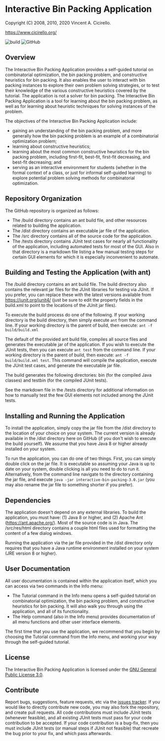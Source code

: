 # Interactive Bin Packing Application

Copyright (C) 2008, 2010, 2020 Vincent A. Cicirello.

https://www.cicirello.org/

![build](https://github.com/cicirello/InteractiveBinPacking/workflows/build/badge.svg)
![GitHub](https://img.shields.io/github/license/cicirello/InteractiveBinPacking)

## Overview

The Interactive Bin Packing Application provides a self-guided tutorial on combinatorial optimization, the bin packing problem, and constructive heuristics for bin packing. It also enables the user to interact with bin packing instances to explore their own problem solving strategies, or to test their knowledge of the various constructive heuristics covered by the tutorial. The application is not a solver for bin packing. The Interactive Bin Packing Application is a tool for learning about the bin packing problem, as well as for learning about heuristic techniques for solving instances of the problem. 

The objectives of the Interactive Bin Packing Application include:

* gaining an understanding of the bin packing problem, and more generally how
the bin packing problem is an example of a combinatorial optimization
problem;
* learning about constructive heuristics;
* learning about the most common constructive heuristics for the bin
packing problem, including first-fit, best-fit, first-fit decreasing, and
best-fit decreasing; and
* serving as an interactive environment for students (whether in the formal 
context of a class, or just for informal self-guided learning) to explore
potential problem solving methods for combinatorial optimization.

## Repository Organization

The GitHub repository is organized as follows:

* The /build directory contains an ant build file, and other resources related to building the application.
* The /dist directory contains an executable jar file of the application.
* The /src directory contains all of the source code for the application.
* The /tests directory contains JUnit test cases for nearly all functionality of the application, including automated tests for most of the GUI. Also in that directory is a markdown file listing a few manual testing steps for certain GUI elements for which it is especially inconvenient to automate.

## Building and Testing the Application (with ant)

The /build directory contains an ant build file.  The build directory also contains the relevant jar files for the JUnit libraries for testing via JUnit. If you prefer, you can replace these with the latest versions available from https://junit.org/junit4/ (just be sure to edit the property fields in the build.xml to point to the locations of the JUnit jar files).

To execute the build process do one of the following. If your working directory is the build directory, then simply execute `ant` from the command line. If your working directory is the parent of build, then execute: `ant -f build/build.xml`

The default of the provided ant build file, compiles all source files and generates the executable  jar of the application. If you wish to execute the JUnit tests, then you can execute `ant test` from the command line. If your working directory is the parent of build, then execute: `ant -f build/build.xml test`.  This command will compile the application, execute the JUnit test cases, and generate the executable jar file.

The build generates the following directories: bin (for the compiled Java classes) and testbin (for the compiled JUnit tests).

See the markdown file in the /tests directory for additional information on how to manually test the few GUI elements not included among the JUnit tests.

## Installing and Running the Application

To install the application, simply copy the jar file from the /dist directory to the location of your choice on your system. The current version is already available in the /dist directory here on GitHub (if you don't wish to execute the build yourself). We assume that you have Java 8 or higher already installed on your system.

To run the application, you can do one of two things.  First, you can simply double click on the jar file.  It is executable so assuming your Java is up to date on your system, double clicking is all you need to do to run it.  Alternatively, from the command line navigate to the directory containing the jar file, and execute `java -jar interactive-bin-packing-3.0.jar` (you may also rename the jar file to something shorter if you prefer).

## Dependencies

The application doesn't depend on any external libraries.  To build the application, you must have: (1) Java 8 or higher, and (2) Apache Ant (https://ant.apache.org/).  Most of the source code is in Java.  The /src/res/html directory contains a couple html files used for formatting the content of a few dialog windows. 

Running the application via the jar file provided in the /dist directory only requires that you have a Java runtime environment installed on your system (JRE version 8 or higher).

## User Documentation

All user documentation is contained within the application itself, which you can access via two
commands in the Info menu:

* The Tutorial command in the Info menu opens a self-guided tutorial on combinatorial optimization, the bin packing problem, and constructive heuristics for bin packing. It will also walk you through using the application, and all of its functionality. 
* The Help command (also in the Info menu) provides documentation of all menu functions and other user interface elements.

The first time that you use the application, we recommend that you begin by choosing the Tutorial command from the Info menu, and working your way through the self-guided tutorial.  

## License

The Interactive Bin Packing Application is licensed under the [GNU General Public License 3.0](https://www.gnu.org/licenses/gpl-3.0.en.html).

## Contribute

Report bugs, suggestions, feature requests, etc via the [issues tracker](https://github.com/cicirello/InteractiveBinPacking/issues). If you would like to directly contribute new code, you may also fork the repository, and create pull requests.  All code contributions must include JUnit tests (whenever feasible), and all existing JUnit tests must pass for your code contribution to be accepted.  If your code contribution is a bug-fix, then you must include JUnit tests (or manual steps if JUnit not feasible) that recreate the bug prior to your fix, and which pass afterwards.



